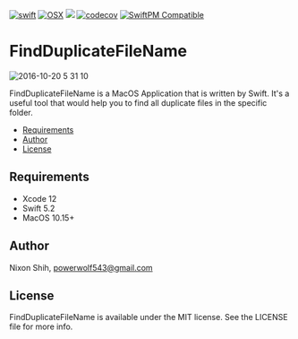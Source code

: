 [![swift](https://img.shields.io/badge/language-swift-red.svg)](https://developer.apple.com/swift/) 
[![OSX](https://img.shields.io/badge/platform-MacOS-brown.svg)](https://developer.apple.com/swift/)
[![](https://github.com/powerwolf543/CheckDuplicateFileName/workflows/UnitTests/badge.svg)](https://github.com/powerwolf543/CheckDuplicateFileName/actions?query=workflow%3AUnitTests) 
[![codecov](https://codecov.io/gh/powerwolf543/CheckDuplicateFileName/branch/master/graph/badge.svg)](https://codecov.io/gh/powerwolf543/CheckDuplicateFileName)
[![SwiftPM Compatible](https://img.shields.io/badge/SwiftPM-compatible-4BC51D.svg?style=flat)](https://github.com/apple/swift-package-manager)


# FindDuplicateFileName

![2016-10-20 5 31 10](https://cloud.githubusercontent.com/assets/16394562/19554488/6ca84680-96eb-11e6-899b-1bd5dd29f39a.png)

FindDuplicateFileName is a MacOS Application that is written by Swift.
It's a useful tool that would help you to find all duplicate files in the specific folder.

- [Requirements](#Requirements)
- [Author](#Author)
- [License](#License)

## Requirements

- Xcode 12
- Swift 5.2
- MacOS 10.15+

## Author

Nixon Shih, powerwolf543@gmail.com

## License

FindDuplicateFileName is available under the MIT license. See the LICENSE file for more info.
